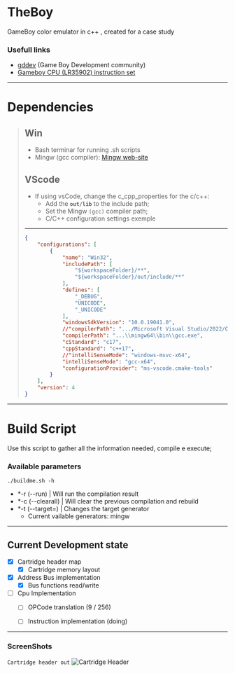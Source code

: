 # TheBoy
GameBoy color emulator in c++  , created for a case study

### Usefull links
- [gddev](https://www.gbdev.io/) (Game Boy Development community)
- [Gameboy CPU (LR35902) instruction set](https://www.pastraiser.com/cpu/gameboy/gameboy_opcodes.html)
---

# Dependencies
> ## Win
> - Bash terminar for running .sh scripts
> - Mingw (gcc compiler): [Mingw web-site](https://www.mingw-w64.org/)
>
> ## VScode
> - If using vsCode, change the c_cpp_properties for the c/c++:
> 	- Add the **`out/lib`** to the include path;
> 	- Set the Mingw `(gcc)` compiler path;
> 	- C/C++ configuration settings exemple
> ---
>	```json
>	{
>	    "configurations": [
>	        {
>	            "name": "Win32",
>	            "includePath": [
>	                "${workspaceFolder}/**",
>					"${workspaceFolder}/out/include/**"
>	            ],
>	            "defines": [
>	                "_DEBUG",
>	                "UNICODE",
>	                "_UNICODE"
>	            ],
>	            "windowsSdkVersion": "10.0.19041.0",
>	            //"compilerPath": ".../Microsoft Visual Studio/2022/Community/VC/Tools/MSVC/14.31.31103/bin/Hostx64/x64/cl.exe",
>	            "compilerPath": "...\\mingw64\\bin\\gcc.exe",
>	            "cStandard": "c17",
>	            "cppStandard": "c++17",
>	            //"intelliSenseMode": "windows-msvc-x64",
>				"intelliSenseMode": "gcc-x64",
>	            "configurationProvider": "ms-vscode.cmake-tools"
>	        }
>	    ],
>	    "version": 4
>	}
>	```


---

# Build Script
Use this script to gather all the information needed, compile e execute;

### Available parameters

```./buildme.sh -h```
- *-r (--run)       | Will run the compilation result
- *-c (--clearall)  | Will clear the previous compilation and rebuild
- *-t (--target=)   | Changes the target generator
	- Current vailable generators: mingw

---

## Current Development state

- [x] Cartridge header map
	- [x] Cartridge memory layout 
- [x] Address Bus implementation
	- [x] Bus functions read/write
- [ ] Cpu Implementation
	- [ ] OPCode translation (9 / 256)
	- [ ] Instruction implementation (doing)


---
### ScreenShots
``` Cartridge header out ```
![Cartridge Header](prtSc/CartridgeHeaderMapPNG.PNG)